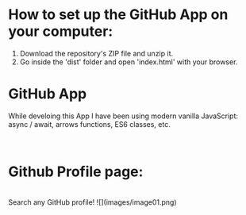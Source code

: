 # How to set up the GitHub App on your computer:
1. Download the repository's ZIP file and unzip it.
2. Go inside the 'dist' folder and open 'index.html' with your browser.

# GitHub App
While develoing this App I have been using modern vanilla JavaScript: async / await, arrows functions, ES6 classes, etc.

<br />

# Github Profile page:
<br />
Search any GitHub profile!
![](images/image01.png)




